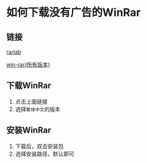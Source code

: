 # 如何下载没有广告的WinRar

## 链接

[rarlab](https://www.rarlab.com/)

[win-rar(所有版本)](https://www.win-rar.com/download.html)

## 下载WinRar
 1. 点击上面链接
 2. 选择`繁体中文`的版本
## 安装WinRar
 1. 下载后，双击安装包
 2. 选择安装路径，默认即可